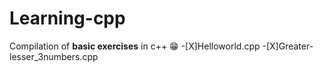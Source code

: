 # Learning-cpp
Compilation of **basic exercises** in c++ 😁
-[X]Helloworld.cpp
-[X]Greater-lesser_3numbers.cpp
